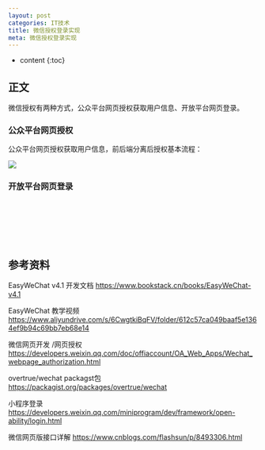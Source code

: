 ```yaml
---
layout: post
categories: IT技术
title: 微信授权登录实现
meta: 微信授权登录实现
---
```

* content
{:toc}
  
## 正文

微信授权有两种方式，公众平台网页授权获取用户信息、开放平台网页登录。

### 公众平台网页授权

公众平台网页授权获取用户信息，前后端分离后授权基本流程：

![]({{site.baseurl}}/images/20220106/20220106094832.png)

### 开放平台网页登录



<br/><br/><br/><br/><br/>
## 参考资料

EasyWeChat v4.1 开发文档 <https://www.bookstack.cn/books/EasyWeChat-v4.1>

EasyWeChat 教学视频 <https://www.aliyundrive.com/s/6CwgtkiBqFV/folder/612c57ca049baaf5e1364ef9b94c69bb7eb68e14>

微信网页开发 /网页授权 <https://developers.weixin.qq.com/doc/offiaccount/OA_Web_Apps/Wechat_webpage_authorization.html>

overtrue/wechat packagst包 <https://packagist.org/packages/overtrue/wechat>

小程序登录 <https://developers.weixin.qq.com/miniprogram/dev/framework/open-ability/login.html>

微信网页版接口详解 <https://www.cnblogs.com/flashsun/p/8493306.html>

